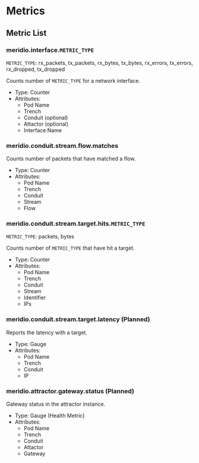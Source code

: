 # Metrics

## Metric List

### meridio.interface.`METRIC_TYPE`

`METRIC_TYPE`: rx_packets, tx_packets, rx_bytes, tx_bytes, rx_errors, tx_errors, rx_dropped, tx_dropped

Counts number of `METRIC_TYPE` for a network interface.

* Type: Counter
* Attributes:
   * Pod Name
   * Trench
   * Conduit (optional)
   * Attactor (optional)
   * Interface Name

### meridio.conduit.stream.flow.matches

Counts number of packets that have matched a flow.

* Type: Counter
* Attributes:
   * Pod Name
   * Trench
   * Conduit
   * Stream
   * Flow

### meridio.conduit.stream.target.hits.`METRIC_TYPE`

`METRIC_TYPE`: packets, bytes

Counts number of `METRIC_TYPE` that have hit a target.

* Type: Counter
* Attributes:
   * Pod Name
   * Trench
   * Conduit
   * Stream
   * Identifier
   * IPs

### meridio.conduit.stream.target.latency (Planned)

Reports the latency with a target.

* Type: Gauge
* Attributes:
   * Pod Name
   * Trench
   * Conduit
   * IP

### meridio.attractor.gateway.status (Planned)

Gateway status in the attractor instance.

* Type: Gauge (Health Metric)
* Attributes:
   * Pod Name
   * Trench
   * Conduit
   * Attactor
   * Gateway
